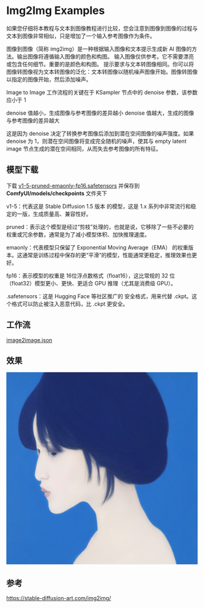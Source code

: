 # Img2Img Examples

如果您仔细将本教程与文本到图像教程进行比较，您会注意到图像到图像的过程与文本到图像非常相似，只是增加了一个输入参考图像作为条件。

图像到图像（简称 img2img）是一种根据输入图像和文本提示生成新 AI 图像的方法。输出图像将遵循输入图像的颜色和构图。
输入图像仅供参考。它不需要漂亮或包含任何细节。重要的是颜色和构图。
提示要求与文本转图像相同。你可以将图像转图像视为文本转图像的泛化：文本转图像以随机噪声图像开始。图像转图像以指定的图像开始，然后添加噪声。


Image to Image 工作流程的关键在于 KSampler 节点中的 denoise 参数，该参数应小于 1


denoise 值越小，生成图像与参考图像的差异越小
denoise 值越大，生成的图像与参考图像的差异越大



这是因为 denoise 决定了转换参考图像后添加到潜在空间图像的噪声强度。如果 denoise 为 1，则潜在空间图像将变成完全随机的噪声，使其与 empty latent image 节点生成的潜在空间相同，从而失去参考图像的所有特征。


## 模型下载


下载 [v1-5-pruned-emaonly-fp16.safetensors](https://huggingface.co/Comfy-Org/stable-diffusion-v1-5-archive/resolve/main/v1-5-pruned-emaonly-fp16.safetensors?download=true) 并保存到 **ComfyUI/models/checkpoints** 文件夹下



v1-5：代表这是 Stable Diffusion 1.5 版本 的模型，这是 1.x 系列中非常流行和稳定的一版，生成质量高、兼容性好。

pruned：表示这个模型是经过“剪枝”处理的，也就是说，它移除了一些不必要的权重或冗余参数，通常是为了减小模型体积、加快推理速度。

emaonly：代表模型只保留了 Exponential Moving Average（EMA） 的权重版本。这通常是训练过程中保存的更“平滑”的模型，性能通常更稳定，推理效果也更好。

fp16：表示模型的权重是 16位浮点数格式（float16），这比常规的 32 位（float32）模型更小、更快、更适合 GPU 推理（尤其是消费级 GPU）。

.safetensors：这是 Hugging Face 等社区推广的 安全格式，用来代替 .ckpt。这个格式可以防止被注入恶意代码，比 .ckpt 更安全。


## 工作流

[image2image.json](./image2image.json)


## 效果

![](./img2img_one.png)


## 参考


https://stable-diffusion-art.com/img2img/

